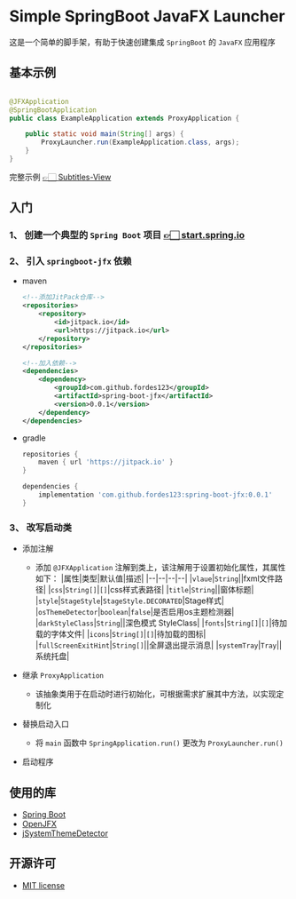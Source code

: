 # Simple SpringBoot JavaFX Launcher

这是一个简单的脚手架，有助于快速创建集成 `SpringBoot` 的 `JavaFX` 应用程序

## 基本示例

```java

@JFXApplication
@SpringBootApplication
public class ExampleApplication extends ProxyApplication {

    public static void main(String[] args) {
        ProxyLauncher.run(ExampleApplication.class, args);
    }
}
```

完整示例 [👉🏻 Subtitles-View](https://github.com/fordes123/subtitles-view)

## 入门

### 1、 创建一个典型的 `Spring Boot` 项目 [👉🏻 start.spring.io](start.spring.io)

### 2、 引入 `springboot-jfx` 依赖

- maven

    ```xml
    <!--添加JitPack仓库-->
    <repositories>
        <repository>
            <id>jitpack.io</id>
            <url>https://jitpack.io</url>
        </repository>
    </repositories>
    
    <!--加入依赖-->
    <dependencies>
        <dependency>
            <groupId>com.github.fordes123</groupId>
            <artifactId>spring-boot-jfx</artifactId>
            <version>0.0.1</version>
        </dependency>
    </dependencies> 
    ```

- gradle

    ```groovy
    repositories {
        maven { url 'https://jitpack.io' }
    }
    
    dependencies {
        implementation 'com.github.fordes123:spring-boot-jfx:0.0.1'
    }
    ```

### 3、 改写启动类

- 添加注解
    - 添加 `@JFXApplication` 注解到类上，该注解用于设置初始化属性，其属性如下：
      |属性|类型|默认值|描述|
      |--|--|--|--|
      |`vlaue`|`String`||fxml文件路径|
      |`css`|`String[]`|`[]`|css样式表路径|
      |`title`|`String`||窗体标题|
      |`style`|`StageStyle`|`StageStyle.DECORATED`|Stage样式|
      |`osThemeDetector`|`boolean`|`false`|是否启用os主题检测器|
      |`darkStyleClass`|`String`||深色模式 StyleClass|
      |`fonts`|`String[]`|`[]`|待加载的字体文件|
      |`icons`|`String[]`|`[]`|待加载的图标|
      |`fullScreenExitHint`|`String[]`||全屏退出提示消息|
      |`systemTray`|`Tray`||系统托盘|

- 继承 `ProxyApplication`
    - 该抽象类用于在启动时进行初始化，可根据需求扩展其中方法，以实现定制化

- 替换启动入口
    - 将 `main` 函数中 `SpringApplication.run()` 更改为 `ProxyLauncher.run()`

- 启动程序

## 使用的库

- [Spring Boot](https://github.com/spring-projects/spring-boot)
- [OpenJFX](https://github.com/openjdk/jfx)
- [jSystemThemeDetector](https://github.com/Dansoftowner/jSystemThemeDetector)

## 开源许可

- [MIT license](https://opensource.org/licenses/MIT)